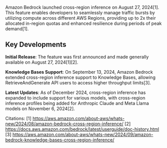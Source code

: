 Amazon Bedrock launched cross-region inference on August 27, 2024[1]. This feature enables developers to seamlessly manage traffic bursts by utilizing compute across different AWS Regions, providing up to 2x their allocated in-region quotas and enhanced resilience during periods of peak demand[1].

## Key Developments

**Initial Release**: The feature was first announced and made generally available on August 27, 2024[1][2].

**Knowledge Bases Support**: On September 13, 2024, Amazon Bedrock extended cross-region inference support to Knowledge Bases, allowing RetrieveAndGenerate API users to access higher throughput limits[3].

**Latest Updates**: As of December 2024, cross-region inference has expanded to include support for various models, with cross-region inference profiles being added for Anthropic Claude and Meta Llama models on November 6, 2024[2].

Citations:
[1] https://aws.amazon.com/about-aws/whats-new/2024/08/amazon-bedrock-cross-region-inference/
[2] https://docs.aws.amazon.com/bedrock/latest/userguide/doc-history.html
[3] https://aws.amazon.com/about-aws/whats-new/2024/09/amazon-bedrock-knowledge-bases-cross-region-inference/
